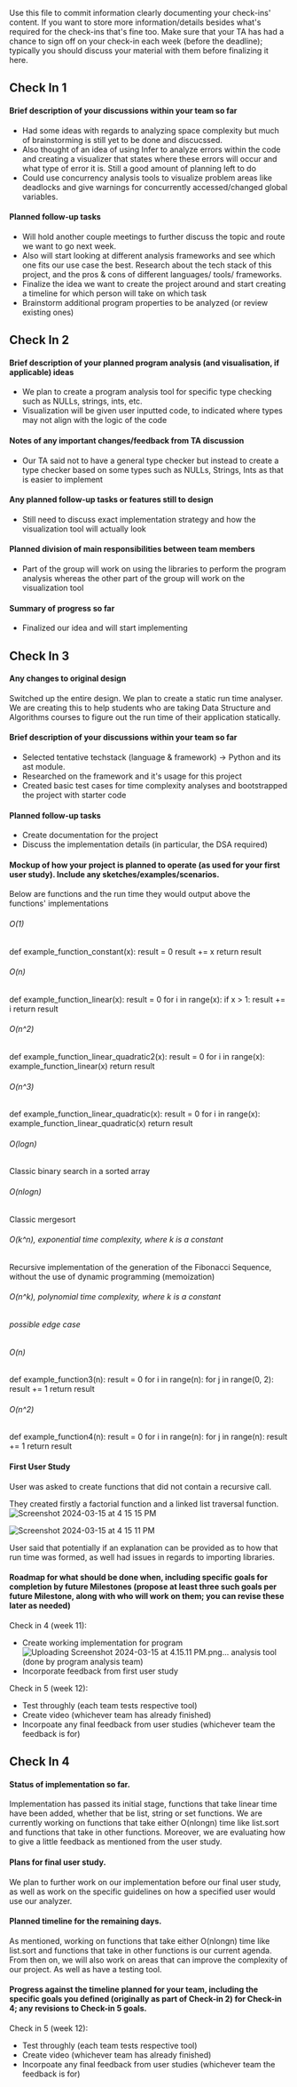 Use this file to commit information clearly documenting your check-ins' content. If you want to store more information/details besides what's required for the check-ins that's fine too. Make sure that your TA has had a chance to sign off on your check-in each week (before the deadline); typically you should discuss your material with them before finalizing it here.

## Check In 1

#### Brief description of your discussions within your team so far

- Had some ideas with regards to analyzing space complexity but much of brainstorming is still yet to be done and discucssed. 
- Also thought of an idea of using Infer to analyze errors within the code and creating a visualizer that states where these errors will occur and what type of error it is. Still a good amount of planning left to do
- Could use concurrency analysis tools to visualize problem areas like deadlocks and give warnings for concurrently accessed/changed global variables.

#### Planned follow-up tasks 

- Will hold another couple meetings to further discuss the topic and route we want to go next week.
- Also will start looking at different analysis frameworks and see which one fits our use case the best. Research about the tech stack of this project, and the pros & cons of different languages/ tools/ frameworks.
- Finalize the idea we want to create the project around and start creating a timeline for which person will take on which task 
- Brainstorm additional program properties to be analyzed (or review existing ones)

## Check In 2

#### Brief description of your planned program analysis (and visualisation, if applicable) ideas

- We plan to create a program analysis tool for specific type checking such as NULLs, strings, ints, etc.
- Visualization will be given user inputted code, to indicated where types may not align with the logic of the code

#### Notes of any important changes/feedback from TA discussion

- Our TA said not to have a general type checker but instead to create a type checker based on some types such as NULLs, Strings, Ints as that is easier to implement

#### Any planned follow-up tasks or features still to design

- Still need to discuss exact implementation strategy and how the visualization tool will actually look

#### Planned division of main responsibilities between team members

- Part of the group will work on using the libraries to perform the program analysis whereas the other part of the group will work on the visualization tool

#### Summary of progress so far

- Finalized our idea and will start implementing

## Check In 3

#### Any changes to original design
Switched up the entire design. We plan to create a static run time analyser. We are creating this to help students who are taking Data Structure and Algorithms courses to figure out the run time of their application statically. 

#### Brief description of your discussions within your team so far
- Selected tentative techstack (language & framework) -> Python and its ast module.
- Researched on the framework and it's usage for this project
- Created basic test cases for time complexity analyses and bootstrapped the project with starter code

#### Planned follow-up tasks 
- Create documentation for the project
- Discuss the implementation details (in particular, the DSA required)

#### Mockup of how your project is planned to operate (as used for your first user study). Include any sketches/examples/scenarios.
Below are functions and the run time they would output above the functions' implementations

###### O(1)
def example_function_constant(x):
    result = 0
    result += x
    return result


###### O(n)
def example_function_linear(x):
    result = 0
    for i in range(x):
        if x > 1:
            result += i
    return result


###### O(n^2)
def example_function_linear_quadratic2(x):
    result = 0
    for i in range(x):
        example_function_linear(x)
    return result


###### O(n^3)
def example_function_linear_quadratic(x):
    result = 0
    for i in range(x):
        example_function_linear_quadratic(x)
    return result

###### O(logn)
Classic binary search in a sorted array

###### O(nlogn)
Classic mergesort

###### O(k^n), exponential time complexity, where k is a constant
Recursive implementation of the generation of the Fibonacci Sequence, without the use of dynamic programming (memoization)

###### O(n^k), polynomial time complexity, where k is a constant

###### possible edge case
###### O(n)
def example_function3(n):
    result = 0
    for i in range(n):
        for j in range(0, 2):
            result += 1
    return result


###### O(n^2)
def example_function4(n):
    result = 0
    for i in range(n):
        for j in range(n):
            result += 1
    return result

#### First User Study

User was asked to create functions that did not contain a recursive call.

They created firstly a factorial function and a linked list traversal function.
![Screenshot 2024-03-15 at 4 15 15 PM](https://media.github.students.cs.ubc.ca/user/16895/files/4f384a57-fe3f-4234-ae99-065ce629f2c3)

![Screenshot 2024-03-15 at 4 15 11 PM](https://media.github.students.cs.ubc.ca/user/16895/files/bdbe84f7-505c-4108-9d04-39a23eeda60e)

User said that potentially if an explanation can be provided as to how that run time was formed, as well had issues in regards to importing libraries.


#### Roadmap for what should be done when, including specific goals for completion by future Milestones (propose at least three such goals per future Milestone, along with who will work on them; you can revise these later as needed)

Check in 4 (week 11):
- Create working implementation for program![Uploading Screenshot 2024-03-15 at 4.15.11 PM.png…]()
 analysis tool (done by program analysis team)
- Incorporate feedback from first user study 

Check in 5 (week 12):
- Test throughly (each team tests respective tool)
- Create video (whichever team has already finished)
- Incorpoate any final feedback from user studies (whichever team the feedback is for)


## Check In 4


#### Status of implementation so far.

Implementation has passed its initial stage, functions that take linear time have been added, whether that be list, string or set functions. We are currently working on functions that take either O(nlongn) time like list.sort and functions that take in other functions. Moreover, we are evaluating how to give a little feedback as mentioned from the user study. 

#### Plans for final user study.
We plan to further work on our implementation before our final user study, as well as work on the specific guidelines on how a specified user would use our analyzer. 

#### Planned timeline for the remaining days.
As mentioned, working on functions that take either O(nlongn) time like list.sort and functions that take in other functions is our current agenda. From then on, we will also work on areas that can improve the complexity of our project. As well as have a testing tool. 

#### Progress against the timeline planned for your team, including the specific goals you defined (originally as part of Check-in 2) for Check-in 4; any revisions to Check-in 5 goals.

Check in 5 (week 12):
- Test throughly (each team tests respective tool)
- Create video (whichever team has already finished)
- Incorpoate any final feedback from user studies (whichever team the feedback is for)

